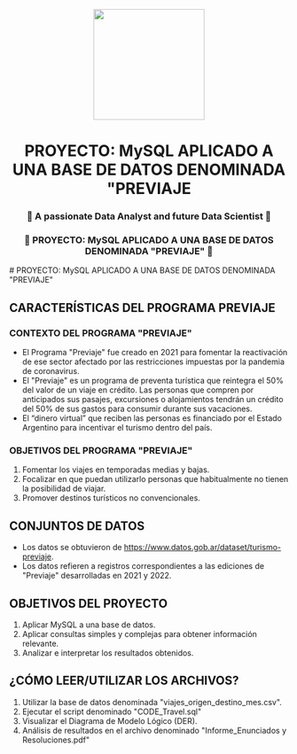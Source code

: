 <div id="header" align="center">
    <img src="https://media.giphy.com/media/v1.Y2lkPTc5MGI3NjExNjh6d2xkd21mdDY5c2pvNWd2d2diMDMyM3E0MG5mY3ZwdTRiaDB3YiZlcD12MV9pbnRlcm5hbF9naWZfYnlfaWQmY3Q9Zw/3oKIPEqDGUULpEU0aQ/giphy.gif" width="200" />
    <h1 align="center">PROYECTO: MySQL APLICADO A UNA BASE DE DATOS DENOMINADA "PREVIAJE </h1>
    <h3 align="center"> 🚀 A passionate Data Analyst and future Data Scientist  🚀 </h3>
</div>

<h3 align="center"> 🚀 PROYECTO: MySQL APLICADO A UNA BASE DE DATOS DENOMINADA "PREVIAJE" 🚀 </h3>
# PROYECTO: MySQL APLICADO A UNA BASE DE DATOS DENOMINADA "PREVIAJE"

## CARACTERÍSTICAS DEL PROGRAMA PREVIAJE

### CONTEXTO DEL PROGRAMA "PREVIAJE"
- El Programa "Previaje" fue creado en 2021 para fomentar la reactivación de ese sector afectado por las restricciones impuestas por la pandemia de coronavirus.
- El "Previaje" es un programa de preventa turística que reintegra el 50% del valor de un viaje en crédito. Las personas que compren por anticipados sus pasajes, excursiones o alojamientos tendrán un crédito del 50% de sus gastos para consumir durante sus vacaciones.
- El “dinero virtual” que reciben las personas es financiado por el Estado Argentino para incentivar el turismo dentro del país.

### OBJETIVOS DEL PROGRAMA "PREVIAJE"
1) Fomentar los viajes en temporadas medias y bajas.
2) Focalizar en que puedan utilizarlo personas que habitualmente no tienen la posibilidad de viajar.
3) Promover destinos turísticos no convencionales.

## CONJUNTOS DE DATOS
- Los datos se obtuvieron de https://www.datos.gob.ar/dataset/turismo-previaje.
- Los datos refieren a registros correspondientes a las ediciones de "Previaje" desarrolladas en 2021 y 2022.

## OBJETIVOS DEL PROYECTO
1) Aplicar MySQL a una base de datos.
2) Aplicar consultas simples y complejas para obtener información relevante.
3) Analizar e interpretar los resultados obtenidos.

## ¿CÓMO LEER/UTILIZAR LOS ARCHIVOS?
1) Utilizar la base de datos denominada "viajes_origen_destino_mes.csv".
2) Ejecutar el script denominado "CODE_Travel.sql"
3) Visualizar el Diagrama de Modelo Lógico (DER).
4) Análisis de resultados en el archivo denominado "Informe_Enunciados y Resoluciones.pdf"

